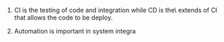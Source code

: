1. CI is the testing of code and integration while CD is the\ extends of CI that allows the code to be deploy.

2. Automation is important in system integra
